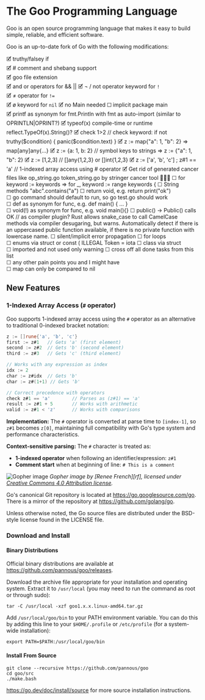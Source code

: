 # The Goo Programming Language

Goo is an open source programming language that makes it easy to build simple, reliable, and efficient software.

Goo is an up-to-date fork of Go with the following modifications:
<!--
just like most ugliness in the world appears when you add a five to json(5) 
so does adding a little o to Go[o] make everything a little more beautiful
-->
🗹 truthy/falsey if  
🗹 # comment and shebang support  
🗹 goo file extension  
🗹 and or operators for && ||
🗹 ¬ / not operator keyword for `!`  
🗹 ≠ operator for `!=`  
🗹 ø keyword for `nil`
🗹 no Main needed ☐  implicit package main  
🗹 printf as synonym for fmt.Println  with fmt as auto-import (similar to OPRINTLN|OPRINT?)
🗹 typeof(x)  compile-time or runtime reflect.TypeOf(x).String()?
🗹 check 1>2 // check keyword: if not truthy($condition) { panic($condition.text) } 
🗹 z := map{"a": 1, "b": 2}  => map[any]any{…}
🗹 z := {a: 1, b: 2}  // symbol keys to strings => z := {"a": 1, "b": 2}
🗹 z := [1,2,3]  // []any{1,2,3} or []int{1,2,3}
🗹 z := ['a', 'b', 'c'] ; z#1 == 'a'  // 1-indexed array access using # operator
🗹 Get rid of generated cancer files like op_string.go  token_string.go by stringer cancer tool 🤮🦀🤮
☐ for keyword := keywords  => for _, keyword := range keywords {
☐ String methods "abc".contains("a")
☐ return void, e.g. return print("ok")  
☐ go command should default to run, so go test.go should work  
☐ def as synonym for func, e.g. def main() { ... }  
☐ void(!) as synonym for func, e.g. void main(){}
☐ public() -> Public() calls OK // as compiler plugin?
    Rust allows snake_case to call CamelCase methods via compiler desugaring, but warns.
    Automatically detect if there is an uppercased public function available, if there is no private function with lowercase name.
☐ silent/implicit error propagation
☐ for loops    
☐ enums via struct or const ( ILLEGAL Token = iota
☐ class via struct  
☐ imported and not used only warning 
☐ cross off all done tasks from this list  
☐ any other pain points you and I might have   
☐ map can only be compared to nil

## New Features

### 1-Indexed Array Access (`#` operator)

Goo supports 1-indexed array access using the `#` operator as an alternative to traditional 0-indexed bracket notation:

```go
z := []rune{'a', 'b', 'c'}
first := z#1   // Gets 'a' (first element)
second := z#2  // Gets 'b' (second element) 
third := z#3   // Gets 'c' (third element)

// Works with any expression as index
idx := 2
char := z#idx  // Gets 'b'
char := z#(1+1) // Gets 'b'

// Correct precedence with operators
check z#1 == 'a'        // Parses as (z#1) == 'a'
result := z#1 + 5       // Works with arithmetic
valid := z#1 < 'z'      // Works with comparisons
```

**Implementation:** The `#` operator is converted at parse time to `[index-1]`, so `z#1` becomes `z[0]`, maintaining full compatibility with Go's type system and performance characteristics.

**Context-sensitive parsing:** The `#` character is treated as:
- **1-indexed operator** when following an identifier/expression: `z#1`
- **Comment start** when at beginning of line: `# This is a comment`

![Gopher image](https://golang.org/doc/gopher/fiveyears.jpg)
*Gopher image by [Renee French][rf], licensed under [Creative Commons 4.0 Attribution license][cc4-by].*

Go's canonical Git repository is located at https://go.googlesource.com/go.
There is a mirror of the repository at https://github.com/golang/go.

Unless otherwise noted, the Go source files are distributed under the
BSD-style license found in the LICENSE file.

### Download and Install

#### Binary Distributions

Official binary distributions are available at https://github.com/pannous/goo/releases.

Download the archive file appropriate for your installation and operating system. Extract it to `/usr/local` (you may need to run the command as root or through sudo):

```
tar -C /usr/local -xzf goo1.x.x.linux-amd64.tar.gz
```

Add `/usr/local/goo/bin` to your PATH environment variable. You can do this by adding this line to your `$HOME/.profile` or `/etc/profile` (for a system-wide installation):

```
export PATH=$PATH:/usr/local/goo/bin
```

#### Install From Source

```
git clone --recursive https://github.com/pannous/goo
cd goo/src
./make.bash
```

https://go.dev/doc/install/source for more source installation instructions.

[cc4-by]: https://creativecommons.org/licenses/by/4.0/
